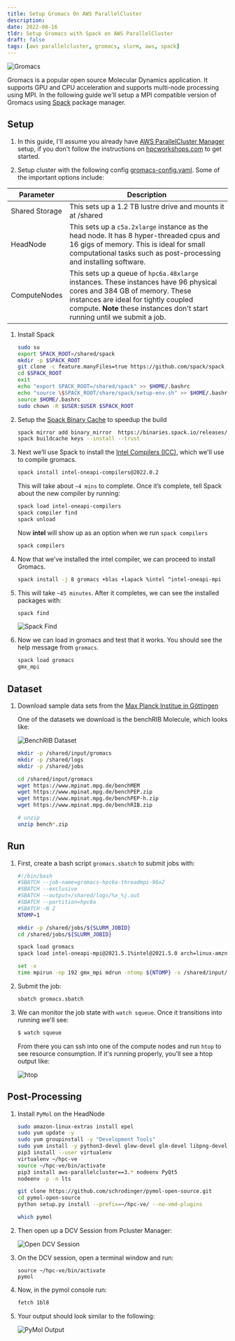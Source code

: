 ```yaml
---
title: Setup Gromacs On AWS ParallelCluster
description:
date: 2022-08-16
tldr: Setup Gromacs with Spack on AWS ParallelCluster
draft: false
tags: [aws parallelcluster, gromacs, slurm, aws, spack]
---
```


![Gromacs](/img/gromacs/logo.png)

Gromacs is a popular open source Molecular Dynamics application. It supports GPU and CPU acceleration and supports multi-node processing using MPI. In the following guide we'll setup a MPI compatible version of Gromacs using [Spack](https://spack.io/) package manager.

## Setup

1. In this guide, I'll assume you already have [AWS ParallelCluster Manager](https://pcluster.cloud) setup, if you don't follow the instructions on [hpcworkshops.com](https://www.hpcworkshops.com/03-deploy-pcm.html) to get started.

1. Setup cluster with the following config [gromacs-config.yaml](/templates/gromacs-config.yaml). Some of the important options include:

| **Parameter**  | **Description**                                                                                                                                                            |
|----------------|----------------------------------------------------------------------------------------------------------------------------------------------------------------------------|
| Shared Storage | This sets up a 1.2 TB lustre drive and mounts it at /shared                                                                                                                |
| HeadNode       | This sets up a `c5a.2xlarge` instance as the head node. It has 8 hyper-threaded cpus and 16 gigs of memory. This is ideal for small computational tasks such as post-processing and installing software.                                                                |
| ComputeNodes   | This sets up a queue of `hpc6a.48xlarge` instances. These instances have 96 physical cores and 384 GB of memory. These instances are ideal for tightly coupled compute. **Note** these instances don't start running until we submit a job. |

1. Install Spack

    ```bash
    sudo su
    export SPACK_ROOT=/shared/spack
    mkdir -p $SPACK_ROOT
    git clone -c feature.manyFiles=true https://github.com/spack/spack $SPACK_ROOT
    cd $SPACK_ROOT
    exit
    echo "export SPACK_ROOT=/shared/spack" >> $HOME/.bashrc
    echo "source \$SPACK_ROOT/share/spack/setup-env.sh" >> $HOME/.bashrc
    source $HOME/.bashrc
    sudo chown -R $USER:$USER $SPACK_ROOT
    ```

1. Setup the [Spack Binary Cache](https://spack.io/spack-binary-packages/) to speedup the build

    ```bash
    spack mirror add binary_mirror  https://binaries.spack.io/releases/v0.18
    spack buildcache keys --install --trust
    ```

1. Next we’ll use Spack to install the [Intel Compilers (ICC)](https://www.intel.com/content/www/us/en/developer/tools/oneapi/toolkits.html), which we'll use to compile gromacs.

    ```bash
    spack install intel-oneapi-compilers@2022.0.2
    ```

    This will take about `~4 mins` to complete. Once it’s complete, tell Spack about the new compiler by running:

    ```bash
    spack load intel-oneapi-compilers
    spack compiler find
    spack unload
    ```

    Now **intel** will show up as an option when we run `spack compilers`

    ```bash
    spack compilers
    ```

1. Now that we've installed the intel compiler, we can proceed to install Gromacs.

    ```bash
    spack install -j 8 gromacs +blas +lapack %intel ^intel-oneapi-mpi
    ```

1. This will take `~45 minutes`. After it completes, we can see the installed packages with:

    ```bash
    spack find
    ```

    ![Spack Find](/img/gromacs/spack-packages.png)

1. Now we can load in gromacs and test that it works. You should see the help message from `gromacs`.

    ```bash
    spack load gromacs
    gmx_mpi
    ```

## Dataset

1. Download sample data sets from the [Max Planck Institue in Göttingen](https://www.mpinat.mpg.de/grubmueller/bench)

    One of the datasets we download is the benchRIB Molecule, which looks like:

    ![BenchRIB Dataset](/img/gromacs/benchRIB.png)

    ```bash
    mkdir -p /shared/input/gromacs
    mkdir -p /shared/logs
    mkdir -p /shared/jobs

    cd /shared/input/gromacs
    wget https://www.mpinat.mpg.de/benchMEM
    wget https://www.mpinat.mpg.de/benchPEP.zip
    wget https://www.mpinat.mpg.de/benchPEP-h.zip
    wget https://www.mpinat.mpg.de/benchRIB.zip

    # unzip
    unzip bench*.zip
    ```

## Run

1. First, create a bash script `gromacs.sbatch` to submit jobs with:

    ```bash
    #!/bin/bash
    #SBATCH --job-name=gromacs-hpc6a-threadmpi-96x2
    #SBATCH --exclusive
    #SBATCH --output=/shared/logs/%x_%j.out
    #SBATCH --partition=hpc6a
    #SBATCH -N 2
    NTOMP=1

    mkdir -p /shared/jobs/${SLURM_JOBID}
    cd /shared/jobs/${SLURM_JOBID}

    spack load gromacs
    spack load intel-oneapi-mpi@2021.5.1%intel@2021.5.0 arch=linux-amzn2-zen2

    set -x
    time mpirun -np 192 gmx_mpi mdrun -ntomp ${NTOMP} -s /shared/input/gromacs/benchRIB.tpr -resethway
    ```

1. Submit the job:

    ```bash
    sbatch gromacs.sbatch
    ```

1. We can monitor the job state with `watch squeue`. Once it transitions into running we'll see:

    ```bash
    $ watch squeue
    ```

    From there you can ssh into one of the compute nodes and run `htop` to see resource consumption. If it's running properly, you'll see a htop output like:

    ![htop](/img/gromacs/htop.png)

## Post-Processing

1. Install `PyMol` on the HeadNode

    ```bash
    sudo amazon-linux-extras install epel
    sudo yum update -y 
    sudo yum groupinstall -y "Development Tools"
    sudo yum install -y python3-devel glew-devel glm-devel libpng-devel libxml2-devel freetype-devel freeglut-devel qt5-qtbase
    pip3 install --user virtualenv
    virtualenv ~/hpc-ve
    source ~/hpc-ve/bin/activate
    pip3 install aws-parallelcluster==3.* nodeenv PyQt5
    nodeenv -p -n lts

    git clone https://github.com/schrodinger/pymol-open-source.git
    cd pymol-open-source
    python setup.py install --prefix=~/hpc-ve/ --no-vmd-plugins

    which pymol
    ```

1. Then open up a DCV Session from Pcluster Manager:

    ![Open DCV Session](https://user-images.githubusercontent.com/5545980/179796745-e1325349-da48-40b6-9dff-906aa3118ab4.png)

1. On the DCV session, open a terminal window and run:

    ```batch
    source ~/hpc-ve/bin/activate
    pymol
    ```

1. Now, in the pymol console run:

    ```bash
    fetch 1bl8
    ```

1. Your output should look similar to the following:

    ![PyMol Output](https://user-images.githubusercontent.com/5545980/179797286-a70d890b-5af8-468e-b283-ffcbafb6ef2f.png)